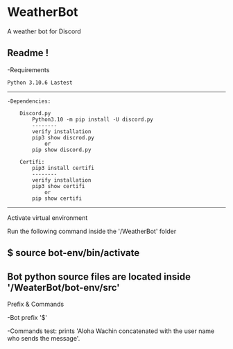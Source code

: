 # WeatherBot
A weather bot for Discord

Readme ! 
--------------------------------
-Requirements

	Python 3.10.6 Lastest
--------------------------------
	-Dependencies:
	
		Discord.py
			Python3.10 -m pip install -U discord.py
			--------
			verify installation 
			pip3 show discrod.py 
				or
			pip show discord.py		

		Certifi:
			pip3 install certifi
			--------
			verify installation 
			pip3 show certifi 
				or
			pip show certifi	
					
----------------------------------
Activate virtual environment

Run the following command inside the '/WeatherBot' folder

$ source bot-env/bin/activate
----------------------------------

Bot python source files are located inside '/WeaterBot/bot-env/src'
----------------------------------
Prefix & Commands

-Bot prefix
	'$'
	
-Commands
	test: prints 'Aloha Wachin concatenated with the user name who sends the message'.
